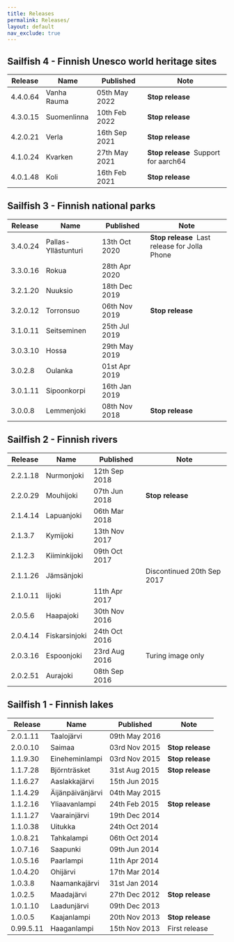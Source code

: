 ```yaml
---
title: Releases
permalink: Releases/
layout: default
nav_exclude: true
---
```


## Sailfish 4 - Finnish Unesco world heritage sites

| Release   | Name                 | Published     | Note                        |
| --------- | -------------------- | ------------- | --------------------------- |
| 4.4.0.64  | Vanha Rauma          | 05th May 2022 | **Stop release**            |
| 4.3.0.15  | Suomenlinna          | 10th Feb 2022 | **Stop release**            |
| 4.2.0.21  | Verla                | 16th Sep 2021 | **Stop release**            |
| 4.1.0.24  | Kvarken              | 27th May 2021 | **Stop release** &nbsp;Support for aarch64 |
| 4.0.1.48  | Koli                 | 16th Feb 2021 | **Stop release**            |

## Sailfish 3 - Finnish national parks

| Release   | Name                 | Published     | Note                        |
| --------- | -------------------- | ------------- | --------------------------- |
| 3.4.0.24  | Pallas-Yllästunturi  | 13th Oct 2020 | **Stop release** &nbsp;Last release for Jolla Phone |
| 3.3.0.16  | Rokua                | 28th Apr 2020 |                              |
| 3.2.1.20  | Nuuksio              | 18th Dec 2019 |                              |
| 3.2.0.12  | Torronsuo            | 06th Nov 2019 | **Stop release**            |
| 3.1.0.11  | Seitseminen          | 25th Jul 2019 |                              |
| 3.0.3.10  | Hossa                | 29th May 2019 |                              |
| 3.0.2.8   | Oulanka              | 01st Apr 2019 |                              |
| 3.0.1.11  | Sipoonkorpi          | 16th Jan 2019 |                              |
| 3.0.0.8   | Lemmenjoki           | 08th Nov 2018 | **Stop release**            |

## Sailfish 2 - Finnish rivers

| Release   | Name                 | Published     | Note                        |
| --------- | -------------------- | ------------- | --------------------------- |
| 2.2.1.18  | Nurmonjoki           | 12th Sep 2018 |                              |
| 2.2.0.29  | Mouhijoki            | 07th Jun 2018 | **Stop release**            |
| 2.1.4.14  | Lapuanjoki           | 06th Mar 2018 |                              |
| 2.1.3.7   | Kymijoki             | 13th Nov 2017 |                              |
| 2.1.2.3   | Kiiminkijoki         | 09th Oct 2017 |                              |
| 2.1.1.26  | Jämsänjoki           |               | Discontinued 20th Sep 2017 |
| 2.1.0.11  | Iijoki               | 11th Apr 2017 |                              |
| 2.0.5.6   | Haapajoki            | 30th Nov 2016 |                              |
| 2.0.4.14  | Fiskarsinjoki        | 24th Oct 2016 |                              |
| 2.0.3.16  | Espoonjoki           | 23rd Aug 2016 | Turing image only            |
| 2.0.2.51  | Aurajoki             | 08th Sep 2016 |                              |

## Sailfish 1 - Finnish lakes

| Release   | Name                 | Published     | Note                        |
| --------- | -------------------- | ------------- | --------------------------- |
| 2.0.1.11  | Taalojärvi           | 09th May 2016 |                              |
| 2.0.0.10  | Saimaa               | 03rd Nov 2015 | **Stop release**            |
| 1.1.9.30  | Eineheminlampi       | 03rd Nov 2015 | **Stop release**            |
| 1.1.7.28  | Björnträsket         | 31st Aug 2015 | **Stop release**            |
| 1.1.6.27  | Aaslakkajärvi        | 15th Jun 2015 |                              |
| 1.1.4.29  | Äijänpäivänjärvi     | 04th May 2015 |                              |
| 1.1.2.16  | Yliaavanlampi        | 24th Feb 2015 | **Stop release**            |
| 1.1.1.27  | Vaarainjärvi         | 19th Dec 2014 |                              |
| 1.1.0.38  | Uitukka              | 24th Oct 2014 |                              |
| 1.0.8.21  | Tahkalampi           | 06th Oct 2014 |                              |
| 1.0.7.16  | Saapunki             | 09th Jun 2014 |                              |
| 1.0.5.16  | Paarlampi            | 11th Apr 2014 |                              |
| 1.0.4.20  | Ohijärvi             | 17th Mar 2014 |                              |
| 1.0.3.8   | Naamankajärvi        | 31st Jan 2014 |                              |
| 1.0.2.5   | Maadajärvi           | 27th Dec 2012 | **Stop release**            |
| 1.0.1.10  | Laadunjärvi          | 09th Dec 2013 |                              |
| 1.0.0.5   | Kaajanlampi          | 20th Nov 2013 | **Stop release**            |
| 0.99.5.11 | Haaganlampi          | 15th Nov 2013 | First release                |

